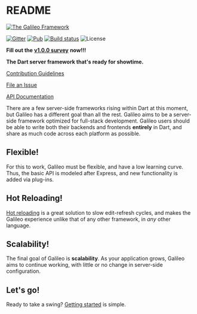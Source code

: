 # README

[![The Galileo Framework](https://galileo-dart.github.io/assets/images/logo.png)](https://galileo-dart.github.io)

[![Gitter](https://img.shields.io/gitter/room/nwjs/nw.js.svg)](https://gitter.im/galileo_dart/discussion) [![Pub](https://img.shields.io/pub/v/galileo_framework.svg)](https://pub.dartlang.org/packages/galileo_framework) [![Build status](https://travis-ci.org/galileo-dart/framework.svg?branch=master)](https://travis-ci.org/galileo-dart/framework) ![License](https://img.shields.io/github/license/galileo-dart/framework.svg)


**Fill out the** [**v1.0.0 survey**](https://docs.google.com/forms/d/e/1FAIpQLSfEgBNsOoi_nYZMmg2IAGyMv1nNaa6B3kUk3QdNJU5987ucVA/viewform?usp=sf_link) **now!!!**


**The Dart server framework that's ready for showtime.**


[Contribution Guidelines](https://github.com/galileo-dart/roadmap/blob/master/CONTRIBUTING.md)

[File an Issue](https://github.com/galileo-dart/galileo/issues)

[API Documentation](http://www.dartdocs.org/documentation/galileo_framework/latest)


There are a few server-side frameworks rising within Dart at this moment, but Galileo has a different goal than all the rest. Galileo aims to be a server-side framework optimized for full-stack development. Galileo users should be able to write both their backends and frontends **entirely** in Dart, and share as much code across each platform as possible.

## Flexible!
For this to work, Galileo must be flexible, and have a low learning curve. Thus, the basic API is modeled after Express, and new functionality is added via plug-ins.

## Hot Reloading!
[Hot reloading](https://github.com/galileo-dart/hot) is a great solution to slow edit-refresh cycles, and makes the Galileo experience unlike that of any other framework, in _any_ other language.

## Scalability!
The final goal of Galileo is **scalability**. As your application grows, Galileo aims to continue working, with little or no change in server-side configuration.

## Let's go!
Ready to take a swing? [Getting started](the-basics/installation.md) is simple.

